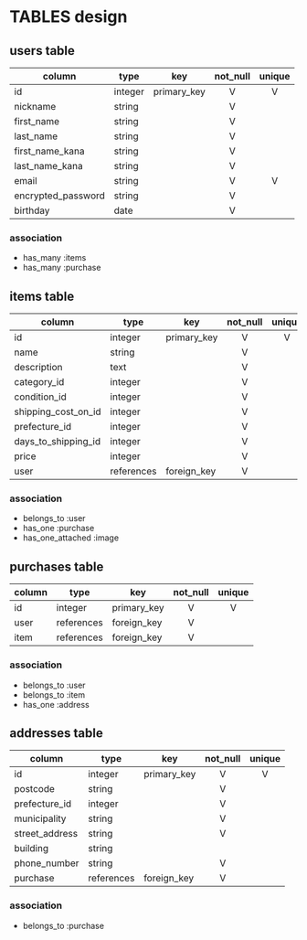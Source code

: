 # TABLES design

## users table

|      column      | type  |    key    | not_null | unique |
|------------------|-------|-----------|:--------:|:------:|
|id                |integer|primary_key|    V     |   V    |
|nickname          |string |           |    V     |        |
|first_name        |string |           |    V     |        |
|last_name         |string |           |    V     |        |
|first_name_kana   |string |           |    V     |        |
|last_name_kana    |string |           |    V     |        |
|email             |string |           |    V     |   V    |
|encrypted_password|string |           |    V     |        |
|birthday          | date  |           |    V     |        |

### association
- has_many :items
- has_many :purchase


## items table

|       column        |   type   |    key    | not_null | unique |
|---------------------|----------|-----------|:--------:|:------:|
|id                   |integer   |primary_key|    V     |   V    |
|name                 |string    |           |    V     |        |
|description          |text      |           |    V     |        |
|category_id          |integer   |           |    V     |        |
|condition_id         |integer   |           |    V     |        |
|shipping_cost_on_id  |integer   |           |    V     |        |
|prefecture_id        |integer   |           |    V     |        |
|days_to_shipping_id  |integer   |           |    V     |        |
|price                |integer   |           |    V     |        |
|user                 |references|foreign_key|    V     |        |

### association
- belongs_to :user
- has_one :purchase
- has_one_attached :image


## purchases table
|      column      |   type   |    key    | not_null | unique |
|------------------|----------|-----------|:--------:|:------:|
|id                |integer   |primary_key|    V     |   V    |
|user              |references|foreign_key|    V     |        |
|item              |references|foreign_key|    V     |        |

### association
- belongs_to :user
- belongs_to :item
- has_one :address


## addresses table

|      column      |   type   |    key    | not_null | unique |
|------------------|----------|-----------|:--------:|:------:|
|id                |integer   |primary_key|    V     |   V    |
|postcode          |string    |           |    V     |        |
|prefecture_id     |integer   |           |    V     |        |
|municipality      |string    |           |    V     |        |
|street_address    |string    |           |    V     |        |
|building          |string    |           |          |        |
|phone_number      |string    |           |    V     |        |
|purchase          |references|foreign_key|    V     |        |

### association
- belongs_to :purchase
